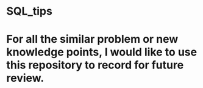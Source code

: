 # SQL_tips
# For all the similar problem or new knowledge points, I would like to use this repository to record for future review.
